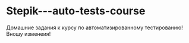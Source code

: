 # Stepik---auto-tests-course
Домашние задания к курсу по автоматизированному тестированию!
Вношу изменеия!